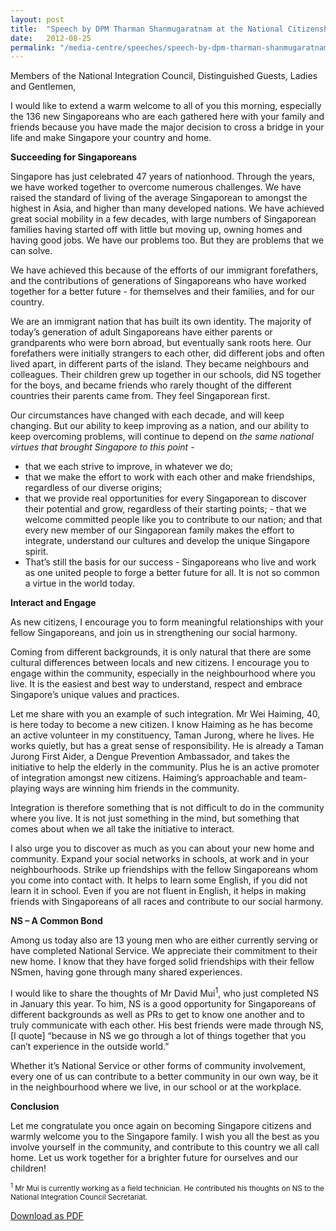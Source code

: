 ```yaml
---
layout: post
title:  "Speech by DPM Tharman Shanmugaratnam at the National Citizenship Ceremony 2012"
date:   2012-08-25
permalink: "/media-centre/speeches/speech-by-dpm-tharman-shanmugaratnam-at-the-national-citizenship-ceremony-2012"
---
```


Members of the National Integration Council, Distinguished Guests, Ladies and Gentlemen,

I would like to extend a warm welcome to all of you this morning, especially the 136 new Singaporeans who are each gathered here with your family and friends because you have made the major decision to cross a bridge in your life and make Singapore your country and home.

**Succeeding for Singaporeans**  

Singapore has just celebrated 47 years of nationhood. Through the years, we have worked together to overcome numerous challenges. We have raised the standard of living of the average Singaporean to amongst the highest in Asia, and higher than many developed nations. We have achieved great social mobility in a few decades, with large numbers of Singaporean families having started off with little but moving up, owning homes and having good jobs. We have our problems too. But they are problems that we can solve.

We have achieved this because of the efforts of our immigrant forefathers, and the contributions of generations of Singaporeans who have worked together for a better future - for themselves and their families, and for our country.

We are an immigrant nation that has built its own identity. The majority of today’s generation of adult Singaporeans have either parents or grandparents who were born abroad, but eventually sank roots here. Our forefathers were initially strangers to each other, did different jobs and often lived apart, in different parts of the island. They became neighbours and colleagues. Their children grew up together in our schools, did NS together for the boys, and became friends who rarely thought of the different countries their parents came from. They feel Singaporean first.

Our circumstances have changed with each decade, and will keep changing. But our ability to keep improving as a nation, and our ability to keep overcoming problems, will continue to depend on _the same national virtues that brought Singapore to this point_ -  

* that we each strive to improve, in whatever we do;
* that we make the effort to work with each other and make friendships, regardless of our diverse origins;
* that we provide real opportunities for every Singaporean to discover their potential and grow, regardless of their starting points; - that we welcome committed people like you to contribute to our nation;
and that every new member of our Singaporean family makes the effort to integrate, understand our cultures and develop the unique Singapore spirit.
* That’s still the basis for our success - Singaporeans who live and work as one united people to forge a better future for all. It is not so common a virtue in the world today.

**Interact and Engage**

As new citizens, I encourage you to form meaningful relationships with your fellow Singaporeans, and join us in strengthening our social harmony.

Coming from different backgrounds, it is only natural that there are some cultural differences between locals and new citizens. I encourage you to engage within the community, especially in the neighbourhood where you live. It is the easiest and best way to understand, respect and embrace Singapore’s unique values and practices.

Let me share with you an example of such integration. Mr Wei Haiming, 40, is here today to become a new citizen. I know Haiming as he has become an active volunteer in my constituency, Taman Jurong, where he lives. He works quietly, but has a great sense of responsibility. He is already a Taman Jurong First Aider, a Dengue Prevention Ambassador, and takes the initiative to help the elderly in the community. Plus he is an active promoter of integration amongst new citizens. Haiming’s approachable and team-playing ways are winning him friends in the community.

Integration is therefore something that is not difficult to do in the community where you live. It is not just something in the mind, but something that comes about when we all take the initiative to interact.

I also urge you to discover as much as you can about your new home and community. Expand your social networks in schools, at work and in your neighbourhoods. Strike up friendships with the fellow Singaporeans whom you come into contact with. It helps to learn some English, if you did not learn it in school. Even if you are not fluent in English, it helps in making friends with Singaporeans of all races and contribute to our social harmony.

**NS – A Common Bond**

Among us today also are 13 young men who are either currently serving or have completed National Service. We appreciate their commitment to their new home. I know that they have forged solid friendships with their fellow NSmen, having gone through many shared experiences.

I would like to share the thoughts of Mr David Mui<sup>1</sup>, who just completed NS in January this year. To him, NS is a good opportunity for Singaporeans of different backgrounds as well as PRs to get to know one another and to truly communicate with each other. His best friends were made through NS, [I quote] “because in NS we go through a lot of things together that you can’t experience in the outside world.”

Whether it’s National Service or other forms of community involvement, every one of us can contribute to a better community in our own way, be it in the neighbourhood where we live, in our school or at the workplace.  

**Conclusion**

Let me congratulate you once again on becoming Singapore citizens and warmly welcome you to the Singapore family. I wish you all the best as you involve yourself in the community, and contribute to this country we all call home. Let us work together for a brighter future for ourselves and our children!

<sub><sup>1</sup> Mr Mui is currently working as a field technician. He contributed his thoughts on NS to the National Integration Council Secretariat.</sub>

[Download as PDF](https://github.com/isomerpages/isomerpages-stratgroup/raw/master/images/Speeches/speech-by-dpm-tharman-shanmugaratnam-at-the-national-citizenship-ceremony-2012.pdf)
